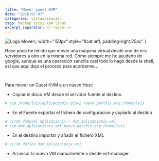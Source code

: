 ```yaml
---
title: "Mover guest KVM"
date: "2016-07-07"
categories: virtualización
tags: backup iscsi kvm linux
excerpt_separator: <!--more-->
---
```


![Logo Mover](/assets/img/original/logo-move.svg){: width="150px" style="float:left; padding-right:25px" } 

Hace poco he tenido que mover una máquina virtual desde uno de mis servidores a otro en la misma red. Como siempre me he ayudado de google, aunque es una operación sencilla casi todo lo hago desde la shell, así que aquí dejo el proceso para acordarme...

<br clear="left"/>
<!--more-->

Para mover un Guest KVM a un nuevo Host:

- Copiar el disco VM desde el servidor fuente al destino.

```bash
# scp /home/luis/aplicacionix.qcow2 nuevo.parchis.org:/home/luis
```

- En el Fuente exportar el fichero de configuracion y copiarlo al destino

```bash
# virsh dumpxml aplicacionix > dom_aplicacionix.xml
# scp dom_aplicacionix.xml nuevo.parchis.org:/home/luis
```

- En el destino importar y añadir el fichero XML

```bash
# virsh define dom_aplicacionix.xml
```

- Arrancar la nueva VM manualmente o desde virt-manager
